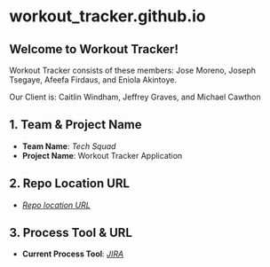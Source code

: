 # workout_tracker.github.io

## Welcome to Workout Tracker!


Workout Tracker consists of these members: Jose Moreno, Joseph Tsegaye, Afeefa Firdaus, and Eniola Akintoye.

Our Client is: Caitlin Windham, Jeffrey Graves, and Michael Cawthon


## 1. Team & Project Name 

- **Team Name**: _Tech Squad_
- **Project Name**: Workout Tracker Application
  
## 2. Repo Location URL

- _[Repo location URL](https://github.com/soft-eng-practicum/lipid-lator.git)_

## 3. Process Tool & URL

- **Current Process Tool**:  _<a href="http://itec-gunay.duckdns.org:8080/secure/RapidBoard.jspa?rapidView=30&projectKey=WT&view=planning.nodetail&selectedIssue=WT-4" target="_blank">JIRA</a>_
